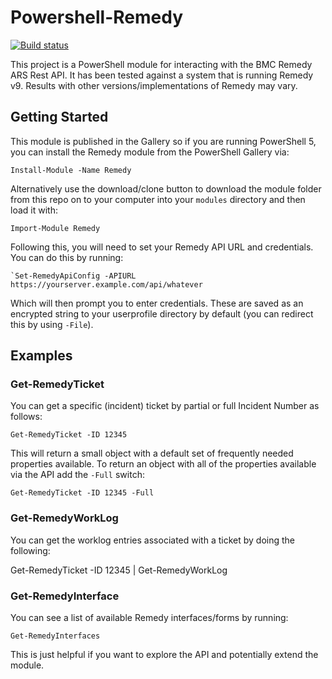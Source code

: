 # Powershell-Remedy

[![Build status](https://ci.appveyor.com/api/projects/status/8ph5oelqby89gaxr?svg=true)](https://ci.appveyor.com/project/markwragg/powershell-remedy)

This project is a PowerShell module for interacting with the BMC Remedy ARS Rest API. It has been tested against a system that is running Remedy v9. Results with other versions/implementations of Remedy may vary.

## Getting Started

This module is published in the Gallery so if you are running PowerShell 5, you can install the Remedy module from the PowerShell Gallery via:

    Install-Module -Name Remedy

Alternatively use the download/clone button to download the module folder from this repo on to your computer into your `modules` directory and then load it with:

    Import-Module Remedy
    
Following this, you will need to set your Remedy API URL and credentials. You can do this by running:

    `Set-RemedyApiConfig -APIURL https://yourserver.example.com/api/whatever
    
Which will then prompt you to enter credentials. These are saved as an encrypted string to your userprofile directory by default (you can redirect this by using `-File`).

## Examples

### Get-RemedyTicket

You can get a specific (incident) ticket by partial or full Incident Number as follows:

    Get-RemedyTicket -ID 12345

This will return a small object with a default set of frequently needed properties available. To return an object with all of the properties available via the API add the `-Full` switch:

    Get-RemedyTicket -ID 12345 -Full

### Get-RemedyWorkLog

You can get the worklog entries associated with a ticket by doing the following:

   Get-RemedyTicket -ID 12345 | Get-RemedyWorkLog

### Get-RemedyInterface

You can see a list of available Remedy interfaces/forms by running:

    Get-RemedyInterfaces
    
This is just helpful if you want to explore the API and potentially extend the module.


